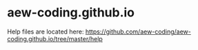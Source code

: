 # aew-coding.github.io

Help files are located here: https://github.com/aew-coding/aew-coding.github.io/tree/master/help
